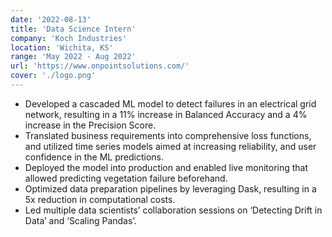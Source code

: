```yaml
---
date: '2022-08-13'
title: 'Data Science Intern'
company: 'Koch Industries'
location: 'Wichita, KS'
range: 'May 2022 - Aug 2022'
url: 'https://www.onpointsolutions.com/'
cover: './logo.png'
---
```


-	Developed a cascaded ML model to detect failures in an electrical grid network, resulting in a 11% increase in Balanced Accuracy and a 4% increase in the Precision Score.
-	Translated business requirements into comprehensive loss functions, and utilized time series models aimed at increasing reliability, and user confidence in the ML predictions.
-	Deployed the model into production and enabled live monitoring that allowed predicting vegetation failure beforehand.
-	Optimized data preparation pipelines by leveraging Dask, resulting in a 5x reduction in computational costs.
-	Led multiple data scientists’ collaboration sessions on ‘Detecting Drift in Data’ and ‘Scaling Pandas’.
